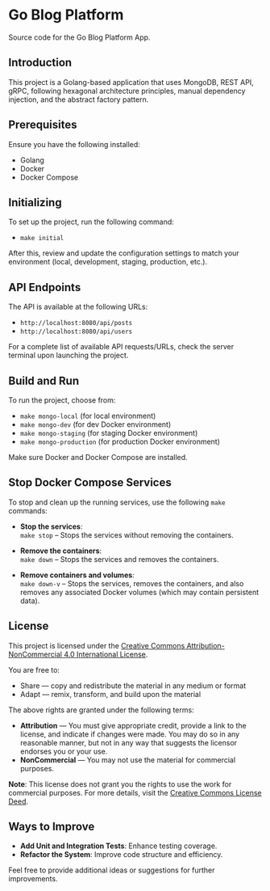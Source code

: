 # Go Blog Platform

Source code for the Go Blog Platform App.

## Introduction

This project is a Golang-based application that uses MongoDB, REST API, gRPC, following hexagonal architecture principles, manual dependency injection, and the abstract factory pattern.

## Prerequisites

Ensure you have the following installed:
- Golang 
- Docker
- Docker Compose

## Initializing 

To set up the project, run the following command:
- `make initial` 

After this, review and update the configuration settings to match your environment (local, development, staging, production, etc.).

## API Endpoints

The API is available at the following URLs:
- `http://localhost:8080/api/posts`
- `http://localhost:8080/api/users`

For a complete list of available API requests/URLs, check the server terminal upon launching the project.

## Build and Run

To run the project, choose from:
- `make mongo-local` (for local environment)
- `make mongo-dev` (for dev Docker environment)
- `make mongo-staging` (for staging Docker environment)
- `make mongo-production` (for production Docker environment)

Make sure Docker and Docker Compose are installed.

## Stop Docker Compose Services

To stop and clean up the running services, use the following `make` commands:

- **Stop the services**:  
  `make stop` – Stops the services without removing the containers.

- **Remove the containers**:  
  `make down` – Stops the services and removes the containers.

- **Remove containers and volumes**:  
  `make down-v` – Stops the services, removes the containers, and also removes any associated Docker volumes (which may contain persistent data).



## License

This project is licensed under the [Creative Commons Attribution-NonCommercial 4.0 International License](https://creativecommons.org/licenses/by-nc/4.0/).

You are free to:
- Share — copy and redistribute the material in any medium or format
- Adapt — remix, transform, and build upon the material

The above rights are granted under the following terms:
- **Attribution** — You must give appropriate credit, provide a link to the license, and indicate if changes were made. You may do so in any reasonable manner, but not in any way that suggests the licensor endorses you or your use.
- **NonCommercial** — You may not use the material for commercial purposes.

**Note**: This license does not grant you the rights to use the work for commercial purposes. For more details, visit the [Creative Commons License Deed](https://creativecommons.org/licenses/by-nc/4.0/).

## Ways to Improve

- **Add Unit and Integration Tests**: Enhance testing coverage.
- **Refactor the System**: Improve code structure and efficiency.

Feel free to provide additional ideas or suggestions for further improvements.
